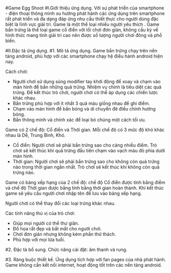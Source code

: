 
#Game Egg Shoot
#I.Giới thiệu ứng dụng.
Với sự phát triển của smartphone - điện thoại thông minh xu hướng phát hành các ứng dụng trên smartphone rất phát triển và đa dạng đáp ứng nhu cầu thiết thực cho người dùng đặc biệt là lĩnh vực giải trí. Game là một thể loại nhiều người yêu thích . Game bắn trứng là thể loại game cổ điển với lối chơi đơn giản, không cầu kỳ về hình thức mang tính giải trí cao nên được số lượng người chơi đông và phổ biến.

#II.Đặc tả ứng dụng.
#1. Mô tả ứng dụng.
Game bắn trứng chạy trên nền tảng android, phù hợp với các smartphone chạy hệ điều hành android hiện nay.

Cách chơi:
- Người chơi sử dụng súng modifier tay khởi động để xoay và chạm vào màn hình để bắn những quả trứng. Nhiệm vụ chính là tiêu diệt các quả trứng. Để kết thúc trò chơi, người chơi có thể áp dụng các chiến lược khác nhau.
- Bắn trứng phù hợp với ít nhất 3 quả màu giống nhau để ghi điểm.
- Chạm vào màn hình để bắn bóng và di chuyển đê điều chỉnh hướng bóng.
- Bắn thông minh và chính xác để loại bỏ chúng một cách tối ưu.

Game có 2 chế độ: Cổ điển và Thời gian. Mỗi chế độ có 3 mức độ khó khác nhau là Dễ, Trung Bình, Khó.  
- Cổ điển: Người chơi sẽ phải bắn trứng sao cho càng nhiều điểm. Trò chơi sẽ kết thúc khi quả trứng đầu tiên chạm vào vạch màu đỏ phía dưới màn hình.
- Thời gian: Người chơi sẽ phải bắn trứng sao cho không còn quả trứng nào trong thời gian ngắn nhất. Trò chơi sẽ kết thúc khi không còn quả trứng nào.

Game có bảng xếp hạng của 2 chế độ: chế độ Cổ điển được tính bằng điểm và chế độ Thời gian được bằng tính bằng thời gian hoàn thành. Khi kết thúc game sẽ yêu cầu người chơi nhập tên để lưu vào bảng xếp hạng.

Người chơi có thể thay đổi các loại trứng khác nhau.

Các tính năng thú vị của trò chơi:
- Giúp mọi người có thể thư giãn.
- Đồ họa rất đẹp và bắt mắt cho người chơi.
- Chơi đơn giản nhưng không kém phần thử thách.
- Phù hợp với mọi lứa tuổi.

#2. Đặc tả bổ sung.
Chức năng cài đặt: âm thanh và rung.

#3. Ràng buộc thiết kế.
Ứng dụng tích hợp với fan pages của nhà phát hành. Game không cần kết nối internet, hoạt động tốt trên các nền tảng android.
 

